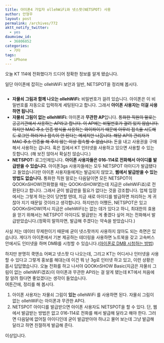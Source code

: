 ```yaml
---
title: 아이폰4 가입자 ollehWiFi와 넷스팟(NETSPOT) 사용
author: 안형우
layout: post
permalink: /archives/772
aktt_notify_twitter:
  - yes
daumview_id:
  - 36806852
categories:
  - 기타
tags:
  - iPhone
---
```

오늘 KT 114에 전화했다가 드디어 정확한 정보를 알게 됐습니다.

일단 아이폰에 잡히는 ollehWiFi 보안과 일반, NETSPOT을 정리해 봅시다.

<p style="text-align: center;">
  <img class=" aligncenter" src="https://mytory.net/uploads/legacy/olleh.PNG" alt="" />
</p>

*   **자물쇠 그림과 함께 나오는 ****ollehWiFi****:** 비밀번호가 걸려 있습니다. 아이폰은 이 비밀번호를 자동으로 입력하게 세팅된다고 합니다. 그래서 **아이폰 사용자는 이걸 사용하면 됩니다.**
*   **자물쇠 그림이 없는 ollehWiFi:** 아이폰과 **무관한 AP**입니다. <del>통화한 직원의 말로는 공공기관에서 사용하는 AP라고 합니다. 이 AP에는 비밀번호가 걸려 있지 않습니다. 하지만 MAC 주소 인증 방식을 사용하는 와이파이기 때문에 아무리 접속을 시도해도 로그인 하라거나 접속이 안 된다는 메세지만 나옵니다. 해당 AP의 관리자가 MAC 주소 인증을 해 주지 않는 이상 접속할 수 없습니다.</del> 돈을 내고 사용권을 구매해서 사용하는 겁니다. 혹은 집에서 KT 인터넷을 사용하고 있으면 사용할 수 있는 듯합니다. (해 보진 않아서 확실친 않습니다.)
*   **NETSPOT:** 로그인제입니다. **아이폰 사용자들은 016-114로 전화해서 아이디를 발급받을 수 있습니다.** 아이폰3gs 사용자들에는 모두 NETSPOT 아이디가 발급됐다고 들었습니다만 아이폰 사용자들에게는 발급되지 않았고, **웹에서 발급받을 수 있는 방법도 없습니다.** 통화한 직원 말로는 다음달이면 모든 NETSPOT이 QOOKnSHOW(전화했을 때는 QOOKnSHOW였는데 지금은 ollehWiFi죠)로 전환된다고 합니다. 그래서 굳이 발급받을 필요가 없다는 것을 강조합니다. 업체 입장에서는 그렇게 하는것이 당연할 텐데, 지금 새로 아이디를 발급하면 처리하는 게 귀찮아 지기 때문일 것이라고 생각합니다. 하지만(!) 어쨌든, NETSPOT은 있고 QOOKnSHOW(역시 지금은 ollehWiFi)는 없는 데가 있다고 하니, 최대한의 효용을 얻기 위해서는 NETSPOT 아이디도 발급받는 게 좋겠다 싶어 저는 전화해서 발급받았습니다.(정확히 말하자면, 발급해 주겠다는 약속을 받았습니다.)

사실 저는 데이터 무제한이기 때문에 굳이 넷스팟까지 사용하지 않아도 되는 측면은 있습니다. 게다가 아이폰에서 기본 제공하는 테더링을 사용하면 노트북을 갖고 고속버스 안에서도 인터넷을 하며 DMB를 시청할 수 있습니다.(<a href="http://offree.net/entry/Watching-TV-using-iPhone-1" target="_blank">아이폰로 DMB 시청하는 방법</a>)

하지만 분명히 쿡앤쇼 어쩌고 넷스팟 다 나오는데, 그리고 KT는 어디서나 인터넷을 사용할 수 있다고 그렇게 홍보를 해대는데 이건 뭐 난 3g로 인터넷 하고 있고, 이런 상황은 몹시 답답했습니다. 오늘 전화를 하고 나서야 QOOKnSHOW Basic(지금은 자물쇠 그림이 없는 ollehWiFi겠죠)이 아이폰과 무관한 AP라는 걸 알게 됐는데 KT에서 처음에 잘 알려 줬다면 좋았겠다는 생각이 들었습니다.  
여튼간에, 정리를 해 봅시다.

1.  아이폰 사용자는 자물쇠 그림이 **있는** ollehWiFi 를 사용하면 된다. 자물쇠 그림이 없는 ollehWiFi는 아이폰과 무관한 AP다.
2.  NETSPOT 아이디를 발급받으면 아이폰 사용자도 NETSPOT을 할 수 있다. 단, 웹에서 발급받는 방법은 없고 016-114로 전화를 해서 발급해 달라고 해야 한다. 그러면 다음달에 없어질 아이디인데 굳이 발급받아야 하냐고 물어 보는데 그냥 발급해 달라고 하면 친절하게 발급해 준다.

이상입니다.